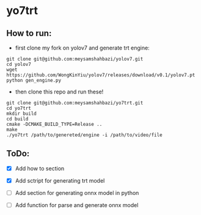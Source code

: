 # yo7trt

## How to run:

- first clone my fork on yolov7 and generate trt engine:
```
git clone git@github.com:meysamshahbazi/yolov7.git
cd yolov7
wget https://github.com/WongKinYiu/yolov7/releases/download/v0.1/yolov7.pt
python gen_engine.py

```
- then clone this repo and run these!

```
git clone git@github.com:meysamshahbazi/yo7trt.git
cd yo7trt
mkdir build
cd build
cmake -DCMAKE_BUILD_TYPE=Release ..
make 
./yo7trt /path/to/genereted/engine -i /path/to/video/file

```

## ToDo:

- [x]  Add how to section

- [x]  Add sctript for generating trt model 

- [ ]  Add section for generating onnx model in python

- [ ]  Add function for parse and generate onnx model



